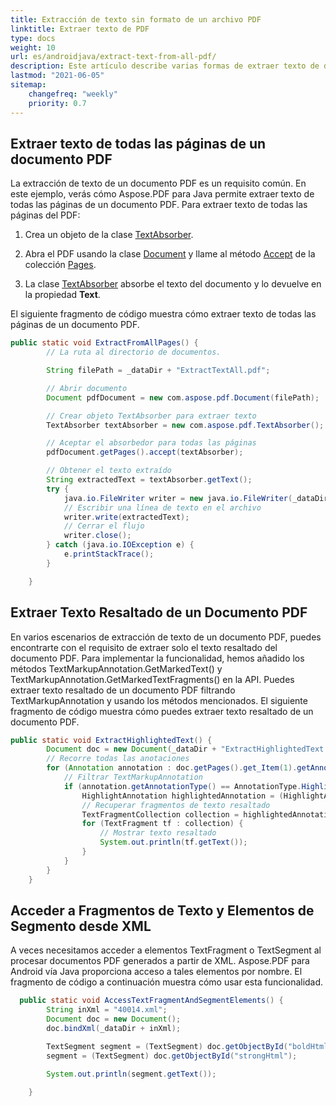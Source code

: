```yaml
---
title: Extracción de texto sin formato de un archivo PDF
linktitle: Extraer texto de PDF
type: docs
weight: 10
url: es/androidjava/extract-text-from-all-pdf/
description: Este artículo describe varias formas de extraer texto de documentos PDF utilizando Aspose.PDF para Android a través de Java. De páginas enteras, de una parte específica, basado en columnas, etc.
lastmod: "2021-06-05"
sitemap:
    changefreq: "weekly"
    priority: 0.7
---
```


## Extraer texto de todas las páginas de un documento PDF

La extracción de texto de un documento PDF es un requisito común. En este ejemplo, verás cómo Aspose.PDF para Java permite extraer texto de todas las páginas de un documento PDF.
Para extraer texto de todas las páginas del PDF:

1. Crea un objeto de la clase [TextAbsorber](https://reference.aspose.com/pdf/java/com.aspose.pdf/TextAbsorber).

1. Abra el PDF usando la clase [Document](https://reference.aspose.com/pdf/java/com.aspose.pdf/Document) y llame al método [Accept](https://reference.aspose.com/pdf/java/com.aspose.pdf/PageCollection#accept-com.aspose.pdf.TextAbsorber-) de la colección [Pages](https://reference.aspose.com/pdf/java/com.aspose.pdf/Page).
1. La clase [TextAbsorber](https://reference.aspose.com/pdf/java/com.aspose.pdf/TextAbsorber) absorbe el texto del documento y lo devuelve en la propiedad **Text**.

El siguiente fragmento de código muestra cómo extraer texto de todas las páginas de un documento PDF.

```java
public static void ExtractFromAllPages() {
        // La ruta al directorio de documentos.

        String filePath = _dataDir + "ExtractTextAll.pdf";

        // Abrir documento
        Document pdfDocument = new com.aspose.pdf.Document(filePath);

        // Crear objeto TextAbsorber para extraer texto
        TextAbsorber textAbsorber = new com.aspose.pdf.TextAbsorber();

        // Aceptar el absorbedor para todas las páginas
        pdfDocument.getPages().accept(textAbsorber);

        // Obtener el texto extraído
        String extractedText = textAbsorber.getText();
        try {
            java.io.FileWriter writer = new java.io.FileWriter(_dataDir + "extracted-text.txt", true);
            // Escribir una línea de texto en el archivo
            writer.write(extractedText);
            // Cerrar el flujo
            writer.close();
        } catch (java.io.IOException e) {
            e.printStackTrace();
        }

    }
```


## Extraer Texto Resaltado de un Documento PDF

En varios escenarios de extracción de texto de un documento PDF, puedes encontrarte con el requisito de extraer solo el texto resaltado del documento PDF. Para implementar la funcionalidad, hemos añadido los métodos TextMarkupAnnotation.GetMarkedText() y TextMarkupAnnotation.GetMarkedTextFragments() en la API. Puedes extraer texto resaltado de un documento PDF filtrando TextMarkupAnnotation y usando los métodos mencionados. El siguiente fragmento de código muestra cómo puedes extraer texto resaltado de un documento PDF.

```java
public static void ExtractHighlightedText() {
        Document doc = new Document(_dataDir + "ExtractHighlightedText.pdf");
        // Recorre todas las anotaciones
        for (Annotation annotation : doc.getPages().get_Item(1).getAnnotations()) {
            // Filtrar TextMarkupAnnotation
            if (annotation.getAnnotationType() == AnnotationType.Highlight) {
                HighlightAnnotation highlightedAnnotation = (HighlightAnnotation) annotation;
                // Recuperar fragmentos de texto resaltado
                TextFragmentCollection collection = highlightedAnnotation.getMarkedTextFragments();
                for (TextFragment tf : collection) {
                    // Mostrar texto resaltado
                    System.out.println(tf.getText());
                }
            }
        }
    }
```


## Acceder a Fragmentos de Texto y Elementos de Segmento desde XML

A veces necesitamos acceder a elementos TextFragment o TextSegment al procesar documentos PDF generados a partir de XML. Aspose.PDF para Android vía Java proporciona acceso a tales elementos por nombre. El fragmento de código a continuación muestra cómo usar esta funcionalidad.

```java
  public static void AccessTextFragmentAndSegmentElements() {
        String inXml = "40014.xml";
        Document doc = new Document();
        doc.bindXml(_dataDir + inXml);

        TextSegment segment = (TextSegment) doc.getObjectById("boldHtml");
        segment = (TextSegment) doc.getObjectById("strongHtml");

        System.out.println(segment.getText());
        
    }
```